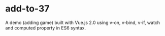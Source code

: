 # add-to-37
A demo (adding game) built with Vue.js 2.0 using v-on, v-bind, v-if, watch and computed property in ES6 syntax.


